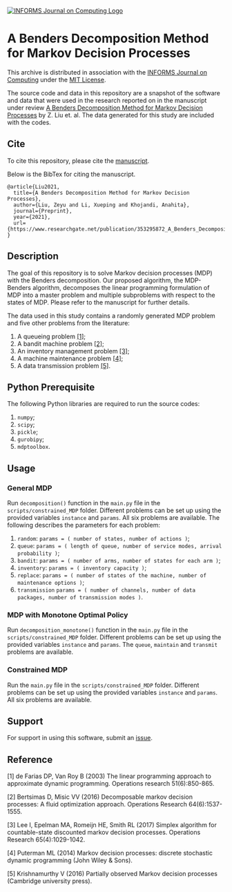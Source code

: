 [![INFORMS Journal on Computing Logo](https://INFORMSJoC.github.io/logos/INFORMS_Journal_on_Computing_Header.jpg)](https://pubsonline.informs.org/journal/ijoc)

# A Benders Decomposition Method for Markov Decision Processes

This archive is distributed in association with the [INFORMS Journal on
Computing](https://pubsonline.informs.org/journal/ijoc) under the [MIT License](LICENSE).

The source code and data in this repository are a snapshot of the software and data
that were used in the research reported on in the manuscript under review 
[A Benders Decomposition Method for Markov Decision Processes](https://www.researchgate.net/publication/353295872_A_Benders_Decomposition_Method_for_Markov_Decision_Processes) by Z. Liu et. al. The data generated for this study are included with the codes.

## Cite

To cite this repository, please cite the [manuscript](https://www.researchgate.net/publication/353295872_A_Benders_Decomposition_Method_for_Markov_Decision_Processes).

Below is the BibTex for citing the manuscript.

```
@article{Liu2021,
  title={A Benders Decomposition Method for Markov Decision Processes},
  author={Liu, Zeyu and Li, Xueping and Khojandi, Anahita},
  journal={Preprint},
  year={2021},
  url={https://www.researchgate.net/publication/353295872_A_Benders_Decomposition_Method_for_Markov_Decision_Processes}
}
```

## Description

The goal of this repository is to solve Markov decision processes (MDP) with the Benders decomposition. Our proposed algorithm, the MDP-Benders algorithm, decomposes the linear programming formulation of MDP into a master problem and multiple subproblems with respect to the states of MDP. Please refer to the manuscript for further details.

The data used in this study contains a randomly generated MDP problem and five other problems from the literature:
1. A queueing problem [[1]](#1);
2. A bandit machine problem [[2]](#2);
3. An inventory management problem [[3]](#3);
4. A machine maintenance problem [[4]](#4);
5. A data transmission problem [[5]](#5).


## Python Prerequisite

The following Python libraries are required to run the source codes:
1. `numpy`;
2. `scipy`;
3. `pickle`;
4. `gurobipy`;
5. `mdptoolbox`.

## Usage

### General MDP

Run `decomposition()` function in the `main.py` file in the `scripts/constrained_MDP` folder. Different problems can be set up using the provided variables `instance` and `params`. All six problems are available. The following describes the parameters for each problem:
1. `random`: `params = ( number of states, number of actions )`;
2. `queue`: `params = ( length of queue, number of service modes, arrival probability )`;
3. `bandit`: `params = ( number of arms, number of states for each arm )`;
4. `inventory`: `params = ( inventory capacity )`;
5. `replace`: `params = ( number of states of the machine, number of maintenance options )`;
6. `transmission` `params = ( number of channels, number of data packages, number of transmission modes )`.

### MDP with Monotone Optimal Policy

Run `decomposition_monotone()` function in the `main.py` file in the `scripts/constrained_MDP` folder. Different problems can be set up using the provided variables `instance` and `params`. The `queue`, `maintain` and `transmit` problems are available.

### Constrained MDP

Run the `main.py` file in the `scripts/constrained_MDP` folder. Different problems can be set up using the provided variables `instance` and `params`. All six problems are available.

## Support

For support in using this software, submit an
[issue](https://github.com/ILABUTK/Benders_Decomposition_for_MDP/issues/new).

## Reference
<a id="1">[1]</a> de Farias DP, Van Roy B (2003) The linear programming approach to approximate dynamic programming. Operations research 51(6):850-865.

<a id="2">[2]</a> Bertsimas D, Misic VV (2016) Decomposable markov decision processes: A fluid optimization approach. Operations Research 64(6):1537-1555.

<a id="3">[3]</a> Lee I, Epelman MA, Romeijn HE, Smith RL (2017) Simplex algorithm for countable-state discounted markov decision processes. Operations Research 65(4):1029-1042.

<a id="4">[4]</a> Puterman ML (2014) Markov decision processes: discrete stochastic dynamic programming (John Wiley & Sons).

<a id="5">[5]</a> Krishnamurthy V (2016) Partially observed Markov decision processes (Cambridge university press).